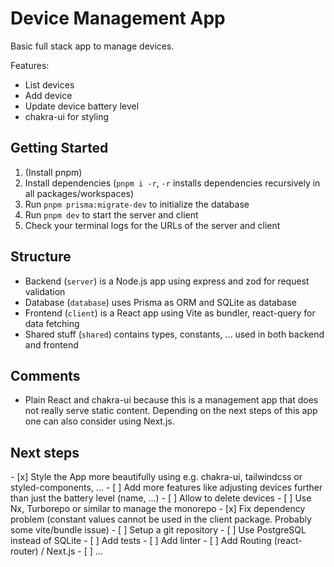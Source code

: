 # Device Management App

Basic full stack app to manage devices.

Features:

-   List devices
-   Add device
-   Update device battery level
-   chakra-ui for styling

## Getting Started

1. (Install pnpm)
2. Install dependencies (`pnpm i -r`, `-r` installs dependencies recursively in all packages/workspaces)
3. Run `pnpm prisma:migrate-dev` to initialize the database
4. Run `pnpm dev` to start the server and client
5. Check your terminal logs for the URLs of the server and client

## Structure

-   Backend (`server`) is a Node.js app using express and zod for request validation
-   Database (`database`) uses Prisma as ORM and SQLite as database
-   Frontend (`client`) is a React app using Vite as bundler, react-query for data fetching
-   Shared stuff (`shared`) contains types, constants, ... used in both backend and frontend

## Comments

-   Plain React and chakra-ui because this is a management app that does not really serve static content. Depending on the next steps of this app one can also consider using Next.js.

## Next steps

- [x] Style the App more beautifully using e.g. chakra-ui, tailwindcss or styled-components, ...
- [ ] Add more features like adjusting devices further than just the battery level (name, ...)
- [ ] Allow to delete devices
- [ ] Use Nx, Turborepo or similar to manage the monorepo
- [x] Fix dependency problem (constant values cannot be used in the client package. Probably some vite/bundle issue)
- [ ] Setup a git repository
- [ ] Use PostgreSQL instead of SQLite
- [ ] Add tests
- [ ] Add linter
- [ ] Add Routing (react-router) / Next.js
- [ ] ...
